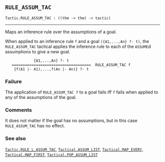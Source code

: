 ## `RULE_ASSUM_TAC`

``` hol4
Tactic.RULE_ASSUM_TAC : ((thm -> thm) -> tactic)
```

------------------------------------------------------------------------

Maps an inference rule over the assumptions of a goal.

When applied to an inference rule `f` and a goal `({A1,...,An} ?- t)`,
the `RULE_ASSUM_TAC` tactical applies the inference rule to each of the
`ASSUME`d assumptions to give a new goal.

``` hol4
             {A1,...,An} ?- t
   ====================================  RULE_ASSUM_TAC f
    {f(A1 |- A1),...,f(An |- An)} ?- t
```

### Failure

The application of `RULE_ASSUM_TAC f` to a goal fails iff `f` fails when
applied to any of the assumptions of the goal.

### Comments

It does not matter if the goal has no assumptions, but in this case
`RULE_ASSUM_TAC` has no effect.

### See also

[`Tactic.RULE_L_ASSUM_TAC`](#Tactic.RULE_L_ASSUM_TAC),
[`Tactical.ASSUM_LIST`](#Tactical.ASSUM_LIST),
[`Tactical.MAP_EVERY`](#Tactical.MAP_EVERY),
[`Tactical.MAP_FIRST`](#Tactical.MAP_FIRST),
[`Tactical.POP_ASSUM_LIST`](#Tactical.POP_ASSUM_LIST)
